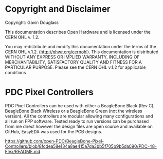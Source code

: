 # Copyright and Disclaimer

Copyright: Gavin Douglass

This documentation describes Open Hardware and is licensed under the CERN OHL v. 1.2.

You may redistribute and modify this documentation under the terms of the CERN OHL v.1.2. (http://ohwr.org/cernohl). This documentation is distributed WITHOUT ANY EXPRESS OR IMPLIED WARRANTY, INCLUDING OF MERCHANTABILITY, SATISFACTORY QUALITY AND FITNESS FOR A PARTICULAR PURPOSE. Please see the CERN OHL v.1.2 for applicable conditions


# PDC Pixel Controllers

PDC Pixel Controllers can be used with either a BeagleBone Black (Rev C), BeagleBone Black Wireless or a BeagleBone Green (not the wireless version). All the controllers are modular allowing many configurations and all run on FPP software. Tested ready to run versions can be purchased from me direct however the design files are open source and available on GitHub, EasyEDA was used for the PCB designs.


https://github.com/open-PDC/BeagleBone-Pixel-Controllers/blob/8fcdea58e134a8ae415a7da3bb5f705b9b5da090/PDC-48-Flex/README.md
